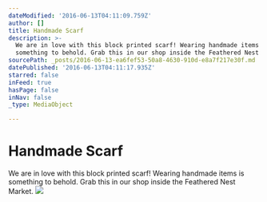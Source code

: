 ```yaml
---
dateModified: '2016-06-13T04:11:09.759Z'
author: []
title: Handmade Scarf
description: >-
  We are in love with this block printed scarf! Wearing handmade items is
  something to behold. Grab this in our shop inside the Feathered Nest Market.
sourcePath: _posts/2016-06-13-ea6fef53-50a8-4630-910d-e8a7f217e30f.md
datePublished: '2016-06-13T04:11:17.935Z'
starred: false
inFeed: true
hasPage: false
inNav: false
_type: MediaObject

---
```

# Handmade Scarf

We are in love with this block printed scarf! Wearing handmade items is something to behold. Grab this in our shop inside the Feathered Nest Market.
![](https://the-grid-user-content.s3-us-west-2.amazonaws.com/86bef7db-56ea-4db8-8c2a-bd671d407220.jpg)